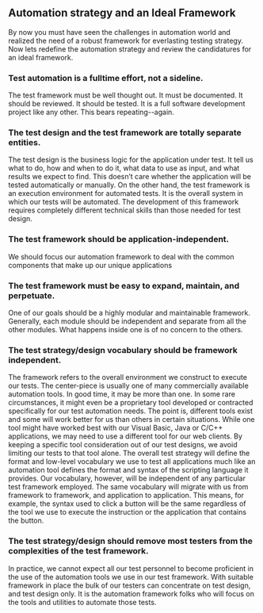 ## Automation strategy and an Ideal Framework ##
By now you must have seen the challenges in automation world and realized the need of a robust framework for everlasting testing strategy. Now lets redefine the automation strategy and review the candidatures for an ideal framework.
### Test automation is a fulltime effort, not a sideline. ###
The test framework must be well thought out. It must be documented. It should be reviewed. It should be tested. It is a full software development project like any other. This bears repeating--again.
### The test design and the test framework are totally separate entities. ###
The test design is the business logic for the application under test. It tell us what to do, how and when to do it, what data to use as input, and what results we expect to find. This doesn’t care whether the application will be tested automatically or manually. On the other hand, the test framework is an execution environment for automated tests. It is the overall system in which our tests will be automated. The development of this framework requires completely different technical skills than those needed for test design.
### The test framework should be application-independent. ###
We should focus our automation framework to deal with the common components that make up our unique applications
### The test framework must be easy to expand, maintain, and perpetuate. ###
One of our goals should be a highly modular and maintainable framework. Generally, each module should be independent and separate from all the other modules. What happens inside one is of no concern to the others.
### The test strategy/design vocabulary should be framework independent. ###
The framework refers to the overall environment we construct to execute our tests. The center-piece is usually one of many commercially available automation tools. In good time, it may be more than one. In some rare circumstances, it might even be a proprietary tool developed or contracted specifically for our test automation needs. The point is, different tools exist and some will work better for us than others in certain situations. While one tool might have worked best with our Visual Basic, Java or C/C++ applications, we may need to use a different tool for our web clients. By keeping a specific tool consideration out of our test designs, we avoid limiting our tests to that tool alone.
The overall test strategy will define the format and low-level vocabulary we use to test all applications much like an automation tool defines the format and syntax of the scripting language it provides. Our vocabulary, however, will be independent of any particular test framework employed. The same vocabulary will migrate with us from framework to framework, and application to application. This means, for example, the syntax used to click a button will be the same regardless of the tool we use to execute the instruction or the application that contains the button.
### The test strategy/design should remove most testers from the complexities of the test framework. ###
In practice, we cannot expect all our test personnel to become proficient in the use of the automation tools we use in our test framework. With suitable framework in place the bulk of our testers can concentrate on test design, and test design only. It is the automation framework folks who will focus on the tools and utilities to automate those tests.